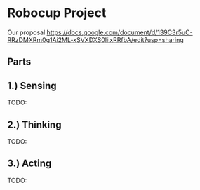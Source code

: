 # Robocup Project

Our proposal https://docs.google.com/document/d/139C3r5uC-RRzDMXRm0g1Ai2ML-xSVXDXS0IiixRRfbA/edit?usp=sharing

## Parts

## 1.) Sensing
TODO:


## 2.) Thinking
TODO:


## 3.) Acting
TODO:
